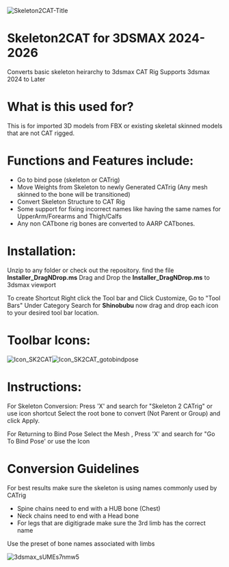 
![Skeleton2CAT-Title](https://github.com/user-attachments/assets/a97af5af-7818-45e9-a8c2-3569a0201061)

# Skeleton2CAT for 3DSMAX 2024-2026
Converts basic skeleton heirarchy to 3dsmax CAT Rig
Supports 3dsmax 2024 to Later

# What is this used for?
  This is for imported 3D models from FBX or existing skeletal skinned models that are not CAT rigged.

# Functions and Features include:

+ Go to bind pose (skeleton or CATrig)
+ Move Weights from Skeleton to newly Generated CATrig (Any mesh skinned to the bone will be transitioned)
+ Convert Skeleton Structure to CAT Rig
+ Some support for fixing incorrect names like having the same names for UpperArm/Forearms and Thigh/Calfs
+ Any non CATbone rig bones are converted to AARP CATbones.

 
# Installation:
   Unzip to any folder or check out the repository. find the file **Installer_DragNDrop.ms**
   Drag and Drop the **Installer_DragNDrop.ms** to 3dsmax viewport
   
   To create Shortcut Right click the Tool bar and Click Customize,
   Go to "Tool Bars" Under Category Search for __Shinobubu__
   now drag and drop each icon to your desired tool bar location.

# Toolbar Icons:
![Icon_SK2CAT](https://github.com/user-attachments/assets/fffe25a4-9fce-44d9-87e3-3d9f0952664f)![Icon_SK2CAT_gotobindpose](https://github.com/user-attachments/assets/8ac8119f-f29b-40be-9723-4d358c4cc903)



# Instructions:
For Skeleton Conversion:
  Press 'X' and search for "Skeleton 2 CATrig" or use icon shortcut
  Select the root bone to convert (Not Parent or Group) and click Apply.
  
For Returning to Bind Pose
  Select the Mesh , Press 'X' and search for "Go To Bind Pose' or use the Icon

# Conversion Guidelines
For best results make sure the skeleton is using names commonly used by CATrig
+ Spine chains need to end with a HUB bone (Chest)
+ Neck chains need to end with a Head bone
+ For legs that are digitigrade make sure the 3rd limb has the correct name

Use the preset of bone names associated with limbs

![3dsmax_sUMEs7nmw5](https://github.com/user-attachments/assets/0dd107eb-c8b0-49db-b0ce-ac97ab42fad6)
